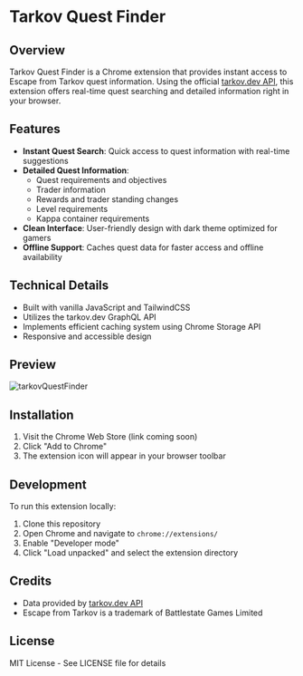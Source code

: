 # Tarkov Quest Finder

## Overview
Tarkov Quest Finder is a Chrome extension that provides instant access to Escape from Tarkov quest information. Using the official [tarkov.dev API](https://tarkov.dev/), this extension offers real-time quest searching and detailed information right in your browser.

## Features
- **Instant Quest Search**: Quick access to quest information with real-time suggestions
- **Detailed Quest Information**: 
  - Quest requirements and objectives
  - Trader information
  - Rewards and trader standing changes
  - Level requirements
  - Kappa container requirements
- **Clean Interface**: User-friendly design with dark theme optimized for gamers
- **Offline Support**: Caches quest data for faster access and offline availability

## Technical Details
- Built with vanilla JavaScript and TailwindCSS
- Utilizes the tarkov.dev GraphQL API
- Implements efficient caching system using Chrome Storage API
- Responsive and accessible design

## Preview
![tarkovQuestFinder](https://github.com/user-attachments/assets/05a2240d-01a2-41f9-b2e2-72433e6145f6)

## Installation
1. Visit the Chrome Web Store (link coming soon)
2. Click "Add to Chrome"
3. The extension icon will appear in your browser toolbar

## Development
To run this extension locally:
1. Clone this repository
2. Open Chrome and navigate to `chrome://extensions/`
3. Enable "Developer mode"
4. Click "Load unpacked" and select the extension directory

## Credits
- Data provided by [tarkov.dev API](https://tarkov.dev/)
- Escape from Tarkov is a trademark of Battlestate Games Limited

## License
MIT License - See LICENSE file for details
